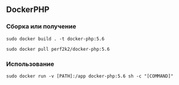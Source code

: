 ## DockerPHP

### Сборка или получение

```shell
sudo docker build . -t docker-php:5.6
```
```shell
sudo docker pull perf2k2/docker-php:5.6
```

### Использование

```shell
sudo docker run -v [PATH]:/app docker-php:5.6 sh -c "[COMMAND]"
```